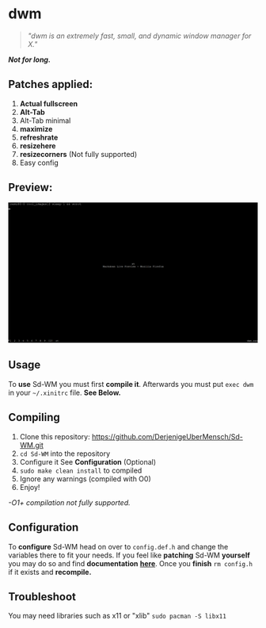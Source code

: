 # dwm

> _"dwm is an extremely fast, small, and dynamic window manager for X."_

**_Not for long._**

## Patches applied:

1. **Actual fullscreen**
2. **Alt-Tab**
3. Alt-Tab minimal
4. **maximize**
5. **refreshrate**
6. **resizehere**
7. **resizecorners** (Not fully supported)
8. Easy config

## Preview:

![alttab](/cool_images/alt_tab.png "AltTab.")

## Usage 
To **use** Sd-WM you must first **compile it**.
Afterwards you must put `exec dwm` in your `~/.xinitrc` file. **See Below.**


## Compiling
1. Clone this repository: 
https://github.com/DerjenigeUberMensch/Sd-WM.git
2. `cd Sd-WM` into the repository
3. Configure it See **Configuration** (Optional)
4. `sudo make clean install` to compiled
5. Ignore any warnings (compiled with O0)
5. Enjoy!

*-O1+ compilation not fully supported.*

## Configuration
To **configure** Sd-WM head on over to `config.def.h` and change the variables there to fit your needs.
If you feel like **patching** Sd-WM **yourself** you may do so and find **documentation** **[here](https://dwm.suckless.org/customisation/)**. 
Once you **finish** `rm config.h` if it exists and **recompile.**

## Troubleshoot

You may need libraries such as x11 or "xlib" `sudo pacman -S libx11`

